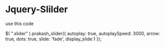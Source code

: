 # Jquery-Slilder

use this code

$( ".slider" ).prakash_slider({
        autoplay: true,
        autoplaySpeed: 3000,
        arrow: true,
        dots: true,
        slide: 'fade',
        display_slide:1
});
